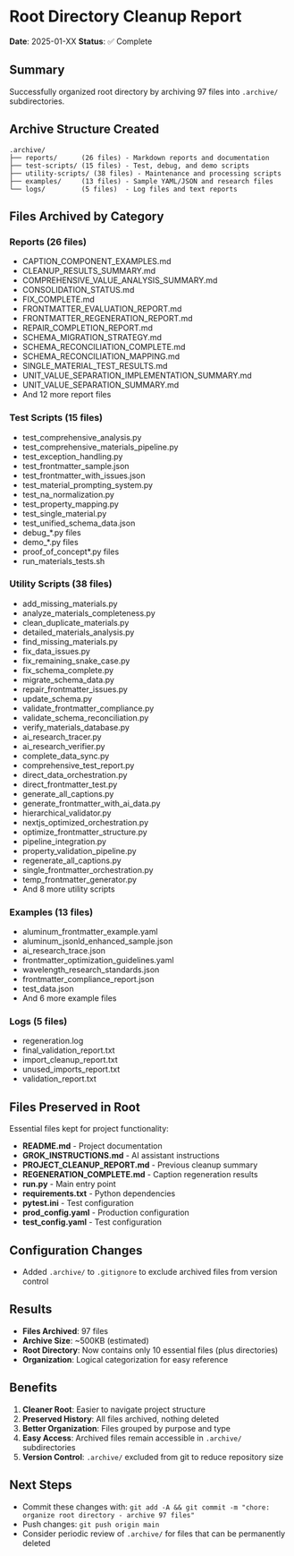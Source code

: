 # Root Directory Cleanup Report

**Date**: 2025-01-XX
**Status**: ✅ Complete

## Summary
Successfully organized root directory by archiving 97 files into `.archive/` subdirectories.

## Archive Structure Created
```
.archive/
├── reports/      (26 files) - Markdown reports and documentation
├── test-scripts/ (15 files) - Test, debug, and demo scripts
├── utility-scripts/ (38 files) - Maintenance and processing scripts
├── examples/     (13 files) - Sample YAML/JSON and research files
└── logs/         (5 files)  - Log files and text reports
```

## Files Archived by Category

### Reports (26 files)
- CAPTION_COMPONENT_EXAMPLES.md
- CLEANUP_RESULTS_SUMMARY.md
- COMPREHENSIVE_VALUE_ANALYSIS_SUMMARY.md
- CONSOLIDATION_STATUS.md
- FIX_COMPLETE.md
- FRONTMATTER_EVALUATION_REPORT.md
- FRONTMATTER_REGENERATION_REPORT.md
- REPAIR_COMPLETION_REPORT.md
- SCHEMA_MIGRATION_STRATEGY.md
- SCHEMA_RECONCILIATION_COMPLETE.md
- SCHEMA_RECONCILIATION_MAPPING.md
- SINGLE_MATERIAL_TEST_RESULTS.md
- UNIT_VALUE_SEPARATION_IMPLEMENTATION_SUMMARY.md
- UNIT_VALUE_SEPARATION_SUMMARY.md
- And 12 more report files

### Test Scripts (15 files)
- test_comprehensive_analysis.py
- test_comprehensive_materials_pipeline.py
- test_exception_handling.py
- test_frontmatter_sample.json
- test_frontmatter_with_issues.json
- test_material_prompting_system.py
- test_na_normalization.py
- test_property_mapping.py
- test_single_material.py
- test_unified_schema_data.json
- debug_*.py files
- demo_*.py files
- proof_of_concept*.py files
- run_materials_tests.sh

### Utility Scripts (38 files)
- add_missing_materials.py
- analyze_materials_completeness.py
- clean_duplicate_materials.py
- detailed_materials_analysis.py
- find_missing_materials.py
- fix_data_issues.py
- fix_remaining_snake_case.py
- fix_schema_complete.py
- migrate_schema_data.py
- repair_frontmatter_issues.py
- update_schema.py
- validate_frontmatter_compliance.py
- validate_schema_reconciliation.py
- verify_materials_database.py
- ai_research_tracer.py
- ai_research_verifier.py
- complete_data_sync.py
- comprehensive_test_report.py
- direct_data_orchestration.py
- direct_frontmatter_test.py
- generate_all_captions.py
- generate_frontmatter_with_ai_data.py
- hierarchical_validator.py
- nextjs_optimized_orchestration.py
- optimize_frontmatter_structure.py
- pipeline_integration.py
- property_validation_pipeline.py
- regenerate_all_captions.py
- single_frontmatter_orchestration.py
- temp_frontmatter_generator.py
- And 8 more utility scripts

### Examples (13 files)
- aluminum_frontmatter_example.yaml
- aluminum_jsonld_enhanced_sample.json
- ai_research_trace.json
- frontmatter_optimization_guidelines.yaml
- wavelength_research_standards.json
- frontmatter_compliance_report.json
- test_data.json
- And 6 more example files

### Logs (5 files)
- regeneration.log
- final_validation_report.txt
- import_cleanup_report.txt
- unused_imports_report.txt
- validation_report.txt

## Files Preserved in Root
Essential files kept for project functionality:
- **README.md** - Project documentation
- **GROK_INSTRUCTIONS.md** - AI assistant instructions
- **PROJECT_CLEANUP_REPORT.md** - Previous cleanup summary
- **REGENERATION_COMPLETE.md** - Caption regeneration results
- **run.py** - Main entry point
- **requirements.txt** - Python dependencies
- **pytest.ini** - Test configuration
- **prod_config.yaml** - Production configuration
- **test_config.yaml** - Test configuration

## Configuration Changes
- Added `.archive/` to `.gitignore` to exclude archived files from version control

## Results
- **Files Archived**: 97 files
- **Archive Size**: ~500KB (estimated)
- **Root Directory**: Now contains only 10 essential files (plus directories)
- **Organization**: Logical categorization for easy reference

## Benefits
1. **Cleaner Root**: Easier to navigate project structure
2. **Preserved History**: All files archived, nothing deleted
3. **Better Organization**: Files grouped by purpose and type
4. **Easy Access**: Archived files remain accessible in `.archive/` subdirectories
5. **Version Control**: `.archive/` excluded from git to reduce repository size

## Next Steps
- Commit these changes with: `git add -A && git commit -m "chore: organize root directory - archive 97 files"`
- Push changes: `git push origin main`
- Consider periodic review of `.archive/` for files that can be permanently deleted
